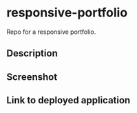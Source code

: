 # responsive-portfolio
Repo for a responsive portfolio.

## Description

## Screenshot

## Link to deployed application
